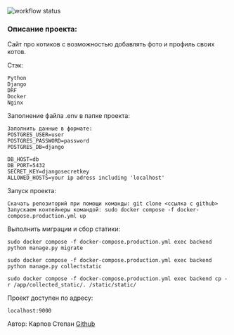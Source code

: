 ![workflow status](https://github.com/SVKNL/kittygram_final/actions/workflows/main.yml/badge.svg)
### Описание проекта:

Сайт про котиков с возможностью добавлять фото и профиль своих котов.

Стэк:

```
Python
Django
DRF
Docker
Nginx
```
Заполнение файла .env в папке проекта:

```
Заполнить данные в формате:
POSTGRES_USER=user
POSTGRES_PASSWORD=password
POSTGRES_DB=django

DB_HOST=db
DB_PORT=5432
SECRET_KEY=djangosecretkey
ALLOWED_HOSTS=your ip adress including 'localhost'
```

Запуск проекта:

```
Скачать репозиторий при помощи команды: git clone <ccылка с github>
Запускаем контейнеры командой: sudo docker compose -f docker-compose.production.yml up
```


Выполнить миграции и сбор статики:

```
sudo docker compose -f docker-compose.production.yml exec backend python manage.py migrate

sudo docker compose -f docker-compose.production.yml exec backend python manage.py collectstatic

sudo docker compose -f docker-compose.production.yml exec backend cp -r /app/collected_static/. /static/static/
```

Проект доступен по адресу:

```
localhost:9000
```

Автор:
Карпов Степан
[Github](https://github.com/SVKNL)
